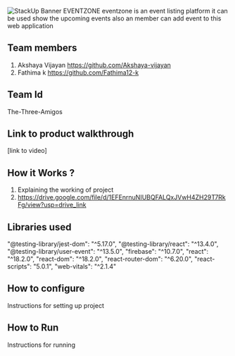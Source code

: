 ![StackUp Banner]([https://tinkerhub.frappe.cloud/files/stackup%20banner.jpeg])
EVENTZONE
eventzone is an event listing platform 
it can be used show the upcoming events 
also an member can add event to this web application
## Team members
1. Akshaya Vijayan https://github.com/Akshaya-vijayan
2. Fathima k https://github.com/Fathima12-k
## Team Id
The-Three-Amigos
## Link to product walkthrough
[link to video]
## How it Works ?
1. Explaining the working of project
2. https://drive.google.com/file/d/1EFEnrnuNIUBQFALQxJVwH4ZH29T7RkFg/view?usp=drive_link
## Libraries used
 "@testing-library/jest-dom": "^5.17.0",
    "@testing-library/react": "^13.4.0",
    "@testing-library/user-event": "^13.5.0",
    "firebase": "^10.7.0",
    "react": "^18.2.0",
    "react-dom": "^18.2.0",
    "react-router-dom": "^6.20.0",
    "react-scripts": "5.0.1",
    "web-vitals": "^2.1.4"
## How to configure
Instructions for setting up project
## How to Run
Instructions for running

